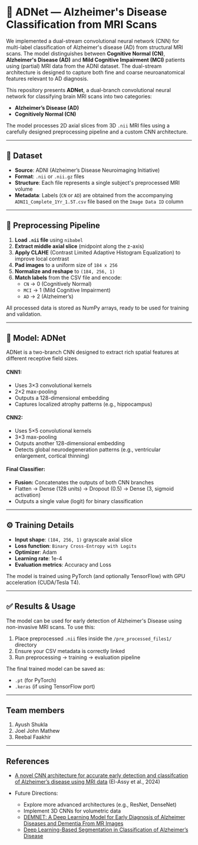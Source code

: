 # 🧠 ADNet — Alzheimer's Disease Classification from MRI Scans

We implemented a dual-stream convolutional neural network (CNN) for multi-label classification of Alzheimer's disease (AD) from structural MRI scans. The model distinguishes between **Cognitive Normal (CN)**, **Alzheimer's Disease (AD)** and **Mild Cognitive Impairment (MCI)** patients using (partial) MRI data from the ADNI dataset. The dual-stream architecture is designed to capture both fine and coarse neuroanatomical features relevant to AD diagnosis.

This repository presents **ADNet**, a dual-branch convolutional neural network for classifying brain MRI scans into two categories:

- **Alzheimer’s Disease (AD)**
- **Cognitively Normal (CN)**

The model processes 2D axial slices from 3D `.nii` MRI files using a carefully designed preprocessing pipeline and a custom CNN architecture.

---

## 📁 Dataset

- **Source**: ADNI (Alzheimer’s Disease Neuroimaging Initiative)
- **Format**: `.nii` or `.nii.gz` files
- **Structure**: Each file represents a single subject's preprocessed MRI volume
- **Metadata**: Labels (`CN` or `AD`) are obtained from the accompanying `ADNI1_Complete_1Yr_1.5T.csv` file based on the `Image Data ID` column

---

## 🔄 Preprocessing Pipeline

1. **Load `.nii` file** using `nibabel`
2. **Extract middle axial slice** (midpoint along the z-axis)
3. **Apply CLAHE** (Contrast Limited Adaptive Histogram Equalization) to improve local contrast
4. **Pad images** to a uniform size of `184 x 256`
5. **Normalize and reshape** to `(184, 256, 1)`
6. **Match labels** from the CSV file and encode:
   - `CN` → 0 (Cognitively Normal)
   - `MCI` → 1 (Mild Cognitive Impairment)
   - `AD` → 2 (Alzheimer’s)

All processed data is stored as NumPy arrays, ready to be used for training and validation.

---

## 🧠 Model: ADNet

ADNet is a two-branch CNN designed to extract rich spatial features at different receptive field sizes.

#### CNN1:
- Uses 3×3 convolutional kernels
- 2×2 max-pooling
- Outputs a 128-dimensional embedding
- Captures localized atrophy patterns (e.g., hippocampus)

#### CNN2:
- Uses 5×5 convolutional kernels
- 3×3 max-pooling
- Outputs another 128-dimensional embedding
- Detects global neurodegeneration patterns (e.g., ventricular enlargement, cortical thinning)

#### Final Classifier:
- **Fusion:** Concatenates the outputs of both CNN branches
- Flatten → Dense (128 units) → Dropout (0.5) → Dense (3, sigmoid activation)
- Outputs a single value (logit) for binary classification

---

## ⚙️ Training Details

- **Input shape**: `(184, 256, 1)` grayscale axial slice
- **Loss function**: `Binary Cross-Entropy with Logits`
- **Optimizer**: Adam
- **Learning rate**: 1e-4
- **Evaluation metrics**: Accuracy and Loss

The model is trained using PyTorch (and optionally TensorFlow) with GPU acceleration (CUDA/Tesla T4).

---

## ✅ Results & Usage

The model can be used for early detection of Alzheimer's Disease using non-invasive MRI scans. To use this:

1. Place preprocessed `.nii` files inside the `/pre_processed_files1/` directory
2. Ensure your CSV metadata is correctly linked
3. Run preprocessing → training → evaluation pipeline

The final trained model can be saved as:

- `.pt` (for PyTorch)
- `.keras` (if using TensorFlow port)

---

## Team members
1. Ayush Shukla 
2. Joel John Mathew
3. Reebal Faakhir

---

## References
- [A novel CNN architecture for accurate early detection and classifcation of Alzheimer’s disease using MRI data](https://www.nature.com/articles/s41598-024-53733-6) (El-Assy et al., 2024)

- Future Directions:
   - Explore more advanced architectures (e.g., ResNet, DenseNet)
   - Implement 3D CNNs for volumetric data
   - [DEMNET: A Deep Learning Model for Early Diagnosis of Alzheimer Diseases and Dementia From MR Images](https://ieeexplore.ieee.org/document/9459692) 
   - [Deep Learning-Based Segmentation in Classification of Alzheimer’s Disease](https://link.springer.com/content/pdf/10.1007/s13369-020-05193-z.pdf)